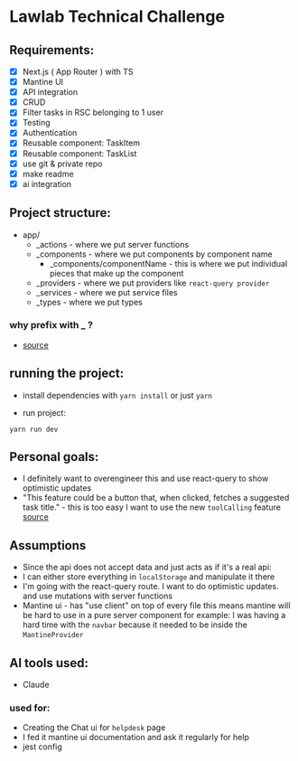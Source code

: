 # Lawlab Technical Challenge

## Requirements:

- [x] Next.js ( App Router ) with TS
- [x] Mantine UI
- [x] API integration
- [x] CRUD
- [x] Filter tasks in RSC belonging to 1 user
- [x] Testing
- [x] Authentication
- [x] Reusable component: TaskItem
- [x] Reusable component: TaskList
- [x] use git & private repo
- [x] make readme
- [x] ai integration

## Project structure:

- app/
  - \_actions - where we put server functions
  - \_components - where we put components by component name
    - \_components/componentName - this is where we put individual pieces that make up the component
  - \_providers - where we put providers like `react-query provider`
  - \_services - where we put service files
  - \_types - where we put types

### why prefix with \_ ?

- [source](https://nextjs.org/docs/app/building-your-application/routing/colocation)

## running the project:

- install dependencies with `yarn install` or just `yarn`

- run project:

```
yarn run dev
```

## Personal goals:

- I definitely want to overengineer this and use react-query to show optimistic updates
- "This feature could be a button that, when clicked, fetches a suggested task title." - this is too easy
  I want to use the new `toolCalling` feature [source](https://youtu.be/zsHYbiPQR98?si=wMGEAEO1yv-MS6cn)

## Assumptions

- Since the api does not accept data and just acts as if it's a real api:
- I can either store everything in `localStorage` and manipulate it there
- I'm going with the react-query route. I want to do optimistic updates. and
  use mutations with server functions
- Mantine ui - has "use client" on top of every file this means mantine will be hard to use
  in a pure server component for example: I was having a hard time with the `navbar` because
  it needed to be inside the `MantineProvider`

## AI tools used:

- Claude

### used for:

- Creating the Chat ui for `helpdesk` page
- I fed it mantine ui documentation and ask it regularly for help
- jest config
